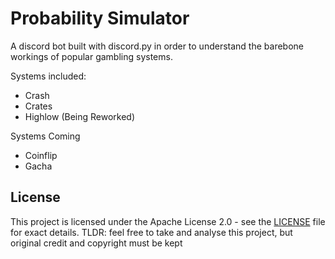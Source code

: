 # Probability Simulator
A discord bot built with discord.py in order to understand the barebone workings of popular gambling systems.

Systems included:
- Crash
- Crates
- Highlow (Being Reworked)

Systems Coming
- Coinflip
- Gacha


## License

This project is licensed under the Apache License 2.0 - see the [LICENSE](LICENSE) file for exact details. 
TLDR: feel free to take and analyse this project, but original credit and copyright must be kept
